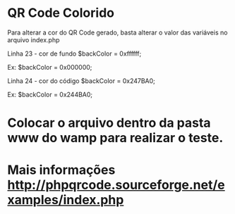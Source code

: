 # QR Code Colorido

Para alterar a cor do QR Code gerado, basta alterar o valor das variáveis no arquivo index.php

Linha 23 - cor de fundo
$backColor = 0xffffff;

Ex: $backColor = 0x000000;


Linha 24 - cor do código
$backColor = 0x247BA0;

Ex: $backColor = 0x244BA0;


# Colocar o arquivo dentro da pasta www do wamp para realizar o teste.


# Mais informações http://phpqrcode.sourceforge.net/examples/index.php
